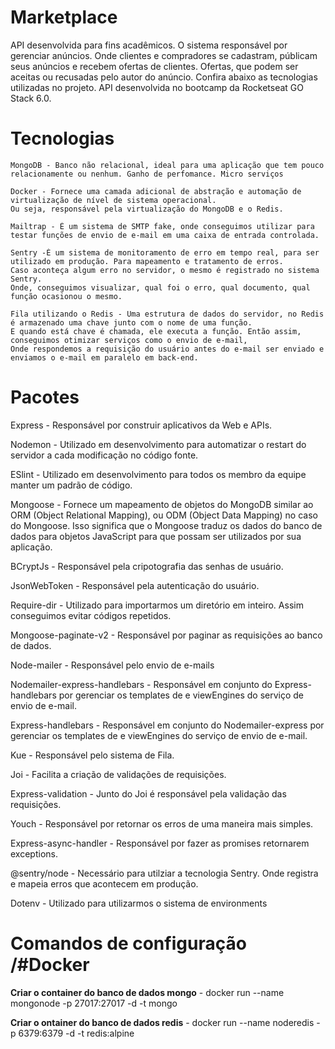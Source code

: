 # Marketplace

API desenvolvida para fins acadêmicos. O sistema responsável por gerenciar anúncios.
Onde clientes e compradores se cadastram, públicam seus anúncios e recebem ofertas de clientes.
Ofertas, que podem ser aceitas ou recusadas pelo autor do anúncio.
Confira abaixo as tecnologias utilizadas no projeto.
API desenvolvida no bootcamp da Rocketseat GO Stack 6.0.

# Tecnologias

```
MongoDB - Banco não relacional, ideal para uma aplicação que tem pouco relacionamente ou nenhum. Ganho de perfomance. Micro serviços
```

```
Docker - Fornece uma camada adicional de abstração e automação de virtualização de nível de sistema operacional.
Ou seja, responsável pela virtualização do MongoDB e o Redis.
```

```
Mailtrap - É um sistema de SMTP fake, onde conseguimos utilizar para testar funções de envio de e-mail em uma caixa de entrada controlada.
```

```
Sentry -É um sistema de monitoramento de erro em tempo real, para ser utilizado em produção. Para mapeamento e tratamento de erros.
Caso aconteça algum erro no servidor, o mesmo é registrado no sistema Sentry.
Onde, conseguimos visualizar, qual foi o erro, qual documento, qual função ocasionou o mesmo.
```

```
Fila utilizando o Redis - Uma estrutura de dados do servidor, no Redis é armazenado uma chave junto com o nome de uma função.
E quando está chave é chamada, ele executa a função. Então assim, conseguimos otimizar serviços como o envio de e-mail,
Onde respondemos a requisição do usuário antes do e-mail ser enviado e enviamos o e-mail em paralelo em back-end.
```

# Pacotes

Express - Responsável por construir aplicativos da Web e APIs.

Nodemon - Utilizado em desenvolvimento para automatizar o restart do servidor a cada modificação no código fonte.

ESlint - Utilizado em desenvolvimento para todos os membro da equipe manter um padrão de código.

Mongoose - Fornece um mapeamento de objetos do MongoDB similar ao ORM (Object Relational Mapping), ou ODM (Object Data Mapping) no caso do Mongoose.
Isso significa que o Mongoose traduz os dados do banco de dados para objetos JavaScript para que possam ser utilizados por sua aplicação.

BCryptJs - Responsável pela cripotografia das senhas de usuário.

JsonWebToken - Responsável pela autenticação do usuário.

Require-dir - Utilizado para importarmos um diretório em inteiro. Assim conseguimos evitar códigos repetidos.

Mongoose-paginate-v2 - Responsável por paginar as requisições ao banco de dados.

Node-mailer - Responsável pelo envio de e-mails

Nodemailer-express-handlebars - Responsável em conjunto do Express-handlebars por gerenciar os templates de e viewEngines do serviço de envio de e-mail.

Express-handlebars - Responsável em conjunto do Nodemailer-express por gerenciar os templates de e viewEngines do serviço de envio de e-mail.

Kue - Responsável pelo sistema de Fila.

Joi - Facilita a criação de validações de requisições.

Express-validation - Junto do Joi é responsável pela validação das requisições.

Youch - Responsável por retornar os erros de uma maneira mais simples.

Express-async-handler - Responsável por fazer as promises retornarem exceptions.

@sentry/node - Necessário para utilziar a tecnologia Sentry. Onde registra e mapeia erros que acontecem em produção.

Dotenv - Utilizado para utilizarmos o sistema de environments

# Comandos de configuração /#Docker

**Criar o container do banco de dados mongo** - docker run --name mongonode -p 27017:27017 -d -t mongo

**Criar o ontainer do banco de dados redis** - docker run --name noderedis -p 6379:6379 -d -t redis:alpine
